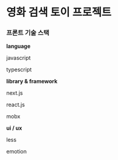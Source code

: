 # 영화 검색 토이 프로젝트

### 프론트 기술 스택

**language**

javascript

typescript

**library & framework**

next.js

react.js

mobx

**ui / ux**

less

emotion

